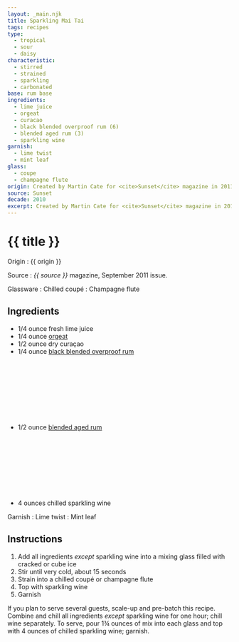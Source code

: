 ```yaml
---
layout: _main.njk
title: Sparkling Mai Tai
tags: recipes
type:
  - tropical
  - sour
  - daisy
characteristic:
  - stirred
  - strained
  - sparkling
  - carbonated
base: rum base
ingredients:
  - lime juice
  - orgeat
  - curacao
  - black blended overproof rum (6)
  - blended aged rum (3)
  - sparkling wine
garnish:
  - lime twist
  - mint leaf
glass:
  - coupe
  - champagne flute
origin: Created by Martin Cate for <cite>Sunset</cite> magazine in 2011.
source: Sunset
decade: 2010
excerpt: Created by Martin Cate for <cite>Sunset</cite> magazine in 2011.
---
```


<!-- markdownlint-disable MD025 -->
# {{ title }}
<!-- markdownlint-disable MD025 -->

Origin
  : {{ origin }}

Source
  : <cite>{{ source }}</cite> magazine, September 2011 issue.

Glassware
  : Chilled coupé
  : Champagne flute

## Ingredients

* 1/4 ounce fresh lime juice
* 1/4 ounce [orgeat](/mixes/orgeat/)
* 1/2 ounce dry curaçao
* 1/4 ounce [black blended overproof rum](/rums/12-rum-black-blended-overproof/)<icon-l space="1em" class="bigger" label="(6)"><span class="with-icon"><svg class="icon"><use href="/assets/images/icons/circle-6.svg#circle-6"></use></svg></span></icon-l>
* 1/2 ounce [blended aged rum](/rums/05-rum-blended-aged/)<icon-l space="1em" class="bigger" label="(3)"><span class="with-icon"><svg class="icon"><use href="/assets/images/icons/circle-3.svg#circle-3"></use></svg></span></icon-l>
* 4 ounces chilled sparkling wine

Garnish
  : Lime twist
  : Mint leaf

## Instructions

1. Add all ingredients *except* sparkling wine into a mixing glass filled with cracked or cube ice
2. Stir until very cold, about 15 seconds
3. Strain into a chilled coupé or champagne flute
4. Top with sparkling wine
5. Garnish

<tiki-callout type="tip">

  If you plan to serve several guests, scale-up and pre-batch this recipe. Combine and chill all ingredients *except* sparkling wine for one hour; chill wine separately. To serve, pour 1&frac34; ounces of mix into each glass and top with 4 ounces of chilled sparkling wine; garnish.

</tiki-callout>
